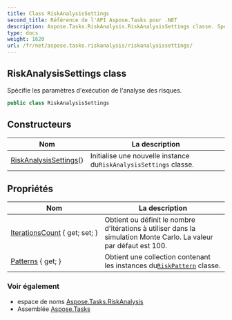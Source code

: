 ```yaml
---
title: Class RiskAnalysisSettings
second_title: Référence de l'API Aspose.Tasks pour .NET
description: Aspose.Tasks.RiskAnalysis.RiskAnalysisSettings classe. Spécifie les paramètres dexécution de lanalyse des risques.
type: docs
weight: 1620
url: /fr/net/aspose.tasks.riskanalysis/riskanalysissettings/
---
```

## RiskAnalysisSettings class

Spécifie les paramètres d'exécution de l'analyse des risques.

```csharp
public class RiskAnalysisSettings
```

## Constructeurs

| Nom | La description |
| --- | --- |
| [RiskAnalysisSettings](riskanalysissettings/)() | Initialise une nouvelle instance du`RiskAnalysisSettings` classe. |

## Propriétés

| Nom | La description |
| --- | --- |
| [IterationsCount](../../aspose.tasks.riskanalysis/riskanalysissettings/iterationscount/) { get; set; } | Obtient ou définit le nombre d'itérations à utiliser dans la simulation Monte Carlo. La valeur par défaut est 100. |
| [Patterns](../../aspose.tasks.riskanalysis/riskanalysissettings/patterns/) { get; } | Obtient une collection contenant les instances du[`RiskPattern`](../riskpattern/) classe. |

### Voir également

* espace de noms [Aspose.Tasks.RiskAnalysis](../../aspose.tasks.riskanalysis/)
* Assemblée [Aspose.Tasks](../../)


